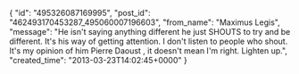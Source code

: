  {
   "id": "495326087169995",
   "post_id": "462493170453287_495060007196603",
   "from_name": "Maximus Legis",
   "message": "He isn't saying anything different he just SHOUTS to try and be different. It's his way of getting attention. I don't listen to people who shout. It's my opinion of him Pierre Daoust , it doesn't mean I'm right. Lighten up.",
   "created_time": "2013-03-23T14:02:45+0000"
 }
